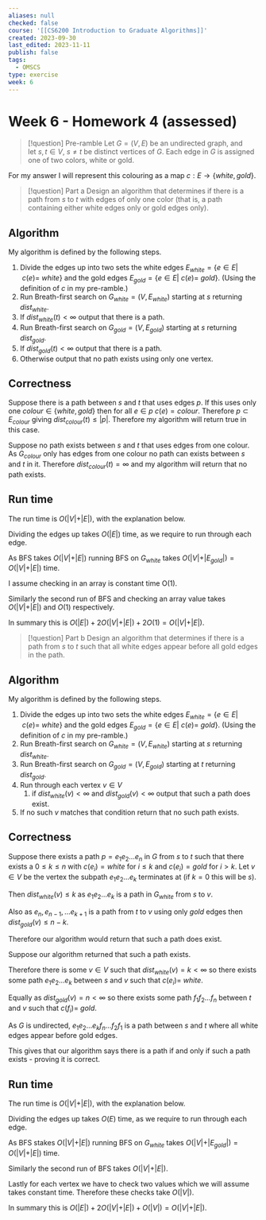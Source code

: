 ```yaml
---
aliases: null
checked: false
course: '[[CS6200 Introduction to Graduate Algorithms]]'
created: 2023-09-30
last_edited: 2023-11-11
publish: false
tags:
  - OMSCS
type: exercise
week: 6
---
```

# Week 6 - Homework 4 (assessed)

>[!question] Pre-ramble
>Let $G = (V,E)$ be an undirected graph, and let $s,t \in V$, $s \not = t$ be distinct vertices of $G$. Each edge in $G$ is assigned one of two colors, white or gold.

For my answer I will represent this colouring as a map $c: E \rightarrow \{white, gold\}$.

>[!question] Part a
>Design an algorithm that determines if there is a path from $s$ to $t$ with edges of only one color (that is, a path containing either white edges only or gold edges only).

## Algorithm

My algorithm is defined by the following steps.

1. Divide the edges up into two sets the white edges $E_{white} = \{ e \in E \vert\ c(e) = \ white\}$ and the gold edges $E_{gold} = \{e \in E \vert \ c(e) = \ gold\}$. (Using the definition of $c$ in my pre-ramble.)
2. Run Breath-first search on $G_{white} = (V, E_{white})$ starting at $s$ returning $dist_{white}$.
3. If $dist_{white}(t) < \infty$ output that there is a path.
4. Run Breath-first search on $G_{gold} = (V, E_{gold})$ starting at $s$ returning $dist_{gold}$.
5. If $dist_{gold}(t) < \infty$ output that there is a path.
6. Otherwise output that no path exists using only one vertex.

## Correctness

Suppose there is a path between $s$ and $t$ that uses edges $p$. If this uses only one $colour \in \{white, gold\}$ then for all $e \in p$ $c(e) = colour$. Therefore $p \subset E_{colour}$ giving $dist_{colour}(t) \leq \vert p \vert$. Therefore my algorithm will return true in this case.

Suppose no path exists between $s$ and $t$ that uses edges from one colour. As $G_{colour}$ only has edges from one colour no path can exists between $s$ and $t$ in it. Therefore $dist_{colour}(t) = \infty$ and my algorithm will return that no path exists.

## Run time

The run time is $O(\vert V \vert + \vert E \vert)$, with the explanation below.

Dividing the edges up takes $O(\vert E \vert)$ time, as we require to run through each edge.

As BFS takes $O(\vert V \vert + \vert E \vert)$ running BFS on $G_{white}$ takes $O(\vert V \vert + \vert E_{gold} \vert) = O(\vert V \vert + \vert E \vert)$ time.

I assume checking in an array is constant time O(1).

Similarly the second run of BFS and checking an array value takes $O(\vert V \vert + \vert E \vert)$ and $O(1)$ respectively.

In summary this is $O(\vert E \vert) + 2O(\vert V \vert + \vert E \vert) + 2O(1) = O(\vert V \vert + \vert E \vert)$.

>[!question] Part b
>Design an algorithm that determines if there is a path from $s$ to $t$ such that all white edges appear before all gold edges in the path.

## Algorithm

My algorithm is defined by the following steps.

1. Divide the edges up into two sets the white edges $E_{white} = \{ e \in E \vert\ c(e) = \ white\}$ and the gold edges $E_{gold} = \{e \in E \vert \ c(e) = \ gold\}$. (Using the definition of $c$ in my pre-ramble.)
2. Run Breath-first search on $G_{white} = (V, E_{white})$ starting at $s$ returning $dist_{white}$.
4. Run Breath-first search on $G_{gold} = (V, E_{gold})$ starting at $t$ returning $dist_{gold}$.
5. Run through each vertex $v \in V$
	1. if $dist_{white}(v) < \infty$ and $dist_{gold}(v) < \infty$ output that such a path does exist.
6. If no such $v$ matches that condition return that no such path exists.

## Correctness

Suppose there exists a path $p = e_1 e_2 \ldots e_n$ in $G$ from $s$ to $t$ such that there exists a $0 \leq k \leq n$ with $c(e_i) = white$ for $i \leq k$ and $c(e_{i}) = gold$ for $i >k$. Let $v \in V$ be the vertex the subpath $e_1 e_2 \ldots e_k$ terminates at (if $k=0$ this will be $s$).

Then $dist_{white}(v) \leq k$ as $e_1e_2 \ldots e_k$ is a path in $G_{white}$ from $s$ to $v$.

Also as $e_n, e_{n-1}, \ldots e_{k+1}$ is a path from $t$ to $v$ using only $gold$ edges then $dist_{gold}(v) \leq n - k$.

Therefore our algorithm would return that such a path does exist.

Suppose our algorithm returned that such a path exists.

Therefore there is some $v \in V$ such that $dist_{white}(v) = k < \infty$ so there exists some path $e_1 e_2 \ldots e_k$ between $s$ and $v$ such that $c(e_i) =\ white$.

Equally as $dist_{gold}(v) = n < \infty$ so there exists some path $f_1f_2 \ldots f_n$ between $t$ and $v$ such that $c(f_i) = \ gold$.

As $G$ is undirected, $e_1e_2 \ldots e_kf_n \ldots f_2 f_1$ is a path between $s$ and $t$ where all white edges appear before gold edges.

This gives that our algorithm says there is a path if and only if such a path exists - proving it is correct.

## Run time

The run time is $O(\vert V \vert + \vert E \vert)$, with the explanation below.

Dividing the edges up takes $O(E)$ time, as we require to run through each edge.

As BFS stakes $O(\vert V \vert + \vert E \vert)$ running BFS on $G_{white}$ takes $O(\vert V \vert + \vert E_{gold} \vert) = O(\vert V \vert + \vert E \vert)$ time.

Similarly the second run of BFS takes $O(\vert V \vert + \vert E \vert)$.

Lastly for each vertex we have to check two values which we will assume takes constant time. Therefore these checks take $O(\vert V \vert)$.

In summary this is $O(\vert E \vert) + 2O(\vert V \vert + \vert E \vert) + O(\vert V \vert) = O(\vert V \vert + \vert E \vert)$.
